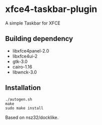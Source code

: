 # xfce4-taskbar-plugin
A simple Taskbar for XFCE

## Building dependency
- libxfce4panel-2.0
- libxfce4ui-2
- gtk-3.0
- cairo-1.16
- libwnck-3.0

## Installation
```
./autogen.sh
make
sudo make install
```

Based on nsz32/docklike.